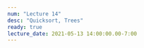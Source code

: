 ```yaml
---
num: "Lecture 14"
desc: "Quicksort, Trees"
ready: true
lecture_date: 2021-05-13 14:00:00.00-7:00
---
```

